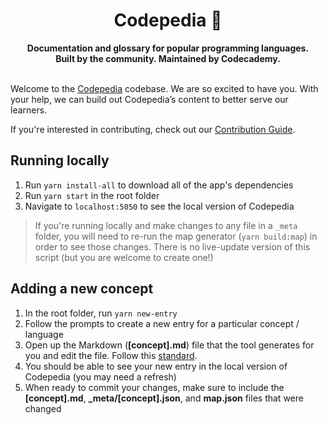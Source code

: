 <div align="center">
  <h1>Codepedia 📕</h1>
  <strong>Documentation and glossary for popular programming languages.</strong><br>
  <strong>Built by the community. Maintained by Codecademy.</strong>
</div>
<br>

Welcome to the [Codepedia](https://codecademy.github.io/codepedia) codebase. We are so excited to have you. With your help, we can build out Codepedia’s content to better serve our learners. 

If you're interested in contributing, check out our [Contribution Guide](https://github.com/codecademy/codepedia/blob/main/contribute.md).

## Running locally

1. Run `yarn install-all` to download all of the app's dependencies
1. Run `yarn start` in the root folder
1. Navigate to `localhost:5050` to see the local version of Codepedia

> If you're running locally and make changes to any file in a `_meta` folder, you
> will need to re-run the map generator (`yarn build:map`) in order to see those
> changes. There is no live-update version of this script (but you are welcome 
> to create one!)

## Adding a new concept

1. In the root folder, run `yarn new-entry`
1. Follow the prompts to create a new entry for a particular concept / language
1. Open up the Markdown (**[concept].md**) file that the tool generates for you and edit the file. Follow this [standard](https://github.com/Codecademy/codepedia/blob/main/documentation/standards.md).
1. You should be able to see your new entry in the local version of Codepedia (you may need a refresh)
1. When ready to commit your changes, make sure to include the **[concept].md**, **_meta/[concept].json**, and **map.json** files that were changed
